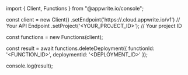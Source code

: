 import { Client, Functions } from "@appwrite.io/console";

const client = new Client()
    .setEndpoint('https://<REGION>.cloud.appwrite.io/v1') // Your API Endpoint
    .setProject('<YOUR_PROJECT_ID>'); // Your project ID

const functions = new Functions(client);

const result = await functions.deleteDeployment({
    functionId: '<FUNCTION_ID>',
    deploymentId: '<DEPLOYMENT_ID>'
});

console.log(result);
